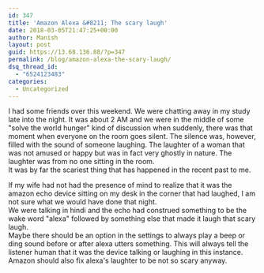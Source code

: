 ```yaml
---
id: 347
title: 'Amazon Alexa &#8211; The scary laugh'
date: 2018-03-05T21:47:25+00:00
author: Manish
layout: post
guid: https://13.68.136.88/?p=347
permalink: /blog/amazon-alexa-the-scary-laugh/
dsq_thread_id:
  - "6524123483"
categories:
  - Uncategorized
---
```

I had some friends over this weekend. We were chatting away in my study late into the night. It was about 2 AM and we were in the middle of some "solve the world hunger" kind of discussion when suddenly, there was that moment when everyone on the room goes silent. The silence was, however, filled with the sound of someone laughing. The laughter of a woman that was not amused or happy but was in fact very ghostly in nature. The laughter was from no one sitting in the room.  
It was by far the scariest thing that has happened in the recent past to me. 

If my wife had not had the presence of mind to realize that it was the amazon echo device sitting on my desk in the corner that had laughed, I am not sure what we would have done that night.  
We were talking in hindi and the echo had construed something to be the wake word "alexa" followed by something else that made it laugh that scary laugh.  
Maybe there should be an option in the settings to always play a beep or ding sound before or after alexa utters something. This will always tell the listener human that it was the device talking or laughing in this instance.  
Amazon should also fix alexa's laughter to be not so scary anyway.